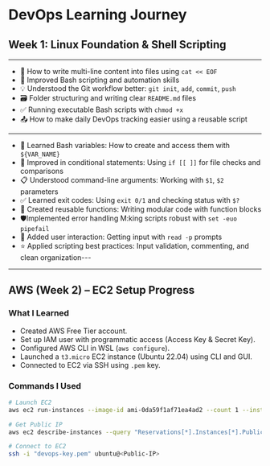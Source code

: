 # DevOps Learning Journey

## Week 1: Linux Foundation & Shell Scripting
---
- 🔄 How to write multi-line content into files using `cat << EOF`
- 🐚 Improved Bash scripting and automation skills
- 💡 Understood the Git workflow better: `git init`, `add`, `commit`, `push`
- 🗃️ Folder structuring and writing clear `README.md` files
- ✅ Running executable Bash scripts with `chmod +x`
- 📤 How to make daily DevOps tracking easier using a reusable script
---
* 📝 Learned Bash variables: How to create and access them with `${VAR_NAME}`
* 🔀 Improved in conditional statements: Using `if [[ ]]` for file checks and comparisons
* 📋 Understood command-line arguments: Working with `$1`, `$2` parameters
* ✅ Learned exit codes: Using `exit 0/1` and checking status with `$?`
* 🔧 Created reusable functions: Writing modular code with function blocks
* 🛡Implemented error handling M:king scripts robust with `set -euo pipefail`
* 💬 Added user interaction: Getting input with `read -p` prompts
* ⭐ Applied scripting best practices: Input validation, commenting, and clean organization---
---
## AWS (Week 2) – EC2 Setup Progress

### What I Learned
- Created AWS Free Tier account.
- Set up IAM user with programmatic access (Access Key & Secret Key).
- Configured AWS CLI in WSL (`aws configure`).
- Launched a `t3.micro` EC2 instance (Ubuntu 22.04) using CLI and GUI.
- Connected to EC2 via SSH using `.pem` key.

### Commands I Used
```bash
# Launch EC2
aws ec2 run-instances --image-id ami-0da59f1af71ea4ad2 --count 1 --instance-type t3.micro --key-name devops-key --security-groups devops-sg

# Get Public IP
aws ec2 describe-instances --query "Reservations[*].Instances[*].PublicIpAddress" --output text

# Connect to EC2
ssh -i "devops-key.pem" ubuntu@<Public-IP>
